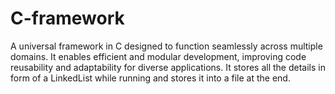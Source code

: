 # C-framework
A universal framework in C designed to function seamlessly across multiple domains. It enables efficient and modular development, improving code reusability and adaptability for diverse applications. It stores all the details in form of a LinkedList while running and stores it into a file at the end.
